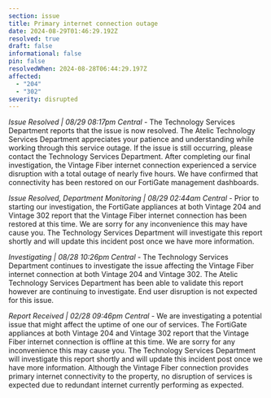 ```yaml
---
section: issue
title: Primary internet connection outage
date: 2024-08-29T01:46:29.192Z
resolved: true
draft: false
informational: false
pin: false
resolvedWhen: 2024-08-28T06:44:29.197Z
affected:
  - "204"
  - "302"
severity: disrupted
---
```

*Issue Resolved | 08/29 08:17pm Central* - The Technology Services Department reports that the issue is now resolved. The Atelic Technology Services Department appreciates your patience and understanding while working through this service outage. If the issue is still occurring, please contact the Technology Services Department. After completing our final investigation, the Vintage Fiber internet connection experienced a service disruption with a total outage of nearly five hours. We have confirmed that connectivity has been restored on our FortiGate management dashboards.

*Issue Resolved, Department Monitoring | 08/29 02:44am Central* - Prior to starting our investigation, the FortiGate appliances at both Vintage 204 and Vintage 302 report that the Vintage Fiber internet connection has been restored at this time. We are sorry for any inconvenience this may have cause you. The Technology Services Department will investigate this report shortly and will update this incident post once we have more information.

*Investigating | 08/28 10:26pm Central* - The Technology Services Department continues to investigate the issue affecting the Vintage Fiber internet connection at both Vintage 204 and Vintage 302. The Atelic Technology Services Department has been able to validate this report however are continuing to investigate. End user disruption is not expected for this issue.

*Report Received | 02/28 09:46pm Central* - We are investigating a potential issue that might affect the uptime of one our of services. The FortiGate appliances at both Vintage 204 and Vintage 302 report that the Vintage Fiber internet connection is offline at this time. We are sorry for any inconvenience this may cause you. The Technology Services Department will investigate this report shortly and will update this incident post once we have more information. Although the Vintage Fiber connection provides primary internet connectivity to the property, no disruption of services is expected due to redundant internet currently performing as expected.